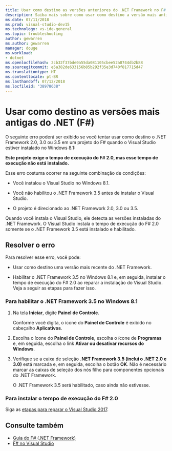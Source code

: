 ```yaml
---
title: Usar como destino as versões anteriores do .NET Framework no F#
description: Saiba mais sobre como usar como destino a versão mais antiga do .NET Framework ao usar o F# no Visual Studio.
ms.date: 07/11/2018
ms.prod: visual-studio-dev15
ms.technology: vs-ide-general
ms.topic: troubleshooting
author: gewarren
ms.author: gewarren
manager: douge
ms.workload:
- dotnet
ms.openlocfilehash: 2cb32f37bde0a55da081105cbee52a8744db2b88
ms.sourcegitcommit: e5a382de633156b85b292f35e3d740f817715d47
ms.translationtype: HT
ms.contentlocale: pt-BR
ms.lasthandoff: 07/12/2018
ms.locfileid: "38978638"
---
```

# <a name="target-older-versions-of-net-f"></a>Usar como destino as versões mais antigas do .NET (F#)

O seguinte erro poderá ser exibido se você tentar usar como destino o .NET Framework 2.0, 3.0 ou 3.5 em um projeto do F# quando o Visual Studio estiver instalado no Windows 8.1:

**Este projeto exige o tempo de execução do F# 2.0, mas esse tempo de execução não está instalado.**

Esse erro costuma ocorrer na seguinte combinação de condições:

- Você instalou o Visual Studio no Windows 8.1.

- Você não habilitou o .NET Framework 3.5 antes de instalar o Visual Studio.

- O projeto é direcionado ao .NET Framework 2.0, 3.0 ou 3.5.

Quando você instala o Visual Studio, ele detecta as versões instaladas do .NET Framework. O Visual Studio instala o tempo de execução do F# 2.0 somente se o .NET Framework 3.5 está instalado e habilitado.

## <a name="resolve-the-error"></a>Resolver o erro

Para resolver esse erro, você pode:

- Usar como destino uma versão mais recente do .NET Framework.

- Habilitar o .NET Framework 3.5 no Windows 8.1 e, em seguida, instalar o tempo de execução do F# 2.0 ao reparar a instalação do Visual Studio. Veja a seguir as etapas para fazer isso.

### <a name="to-enable-the-net-framework-35-on-windows-81"></a>Para habilitar o .NET Framework 3.5 no Windows 8.1

1. Na tela **Iniciar**, digite **Painel de Controle**.

   Conforme você digita, o ícone do **Painel de Controle** é exibido no cabeçalho **Aplicativos**.

2. Escolha o ícone do **Painel de Controle**, escolha o ícone de **Programas** e, em seguida, escolha o link **Ativar ou desativar recursos do Windows**.

3. Verifique se a caixa de seleção **.NET Framework 3.5 (inclui o .NET 2.0 e 3.0)** está marcada e, em seguida, escolha o botão **OK**. Não é necessário marcar as caixas de seleção dos nós filho para componentes opcionais do .NET Framework.

   O .NET Framework 3.5 será habilitado, caso ainda não estivesse.

### <a name="to-install-the-f-20-runtime"></a>Para instalar o tempo de execução do F# 2.0

Siga as [etapas para reparar o Visual Studio 2017](../install/repair-visual-studio.md).

## <a name="see-also"></a>Consulte também

- [Guia do F# (.NET Framework)](/dotnet/fsharp/)
- [F# no Visual Studio](fsharp-visual-studio.md)